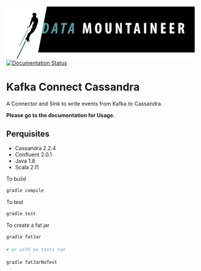 ![](../images/DM-logo.jpg)
[![Documentation Status](https://readthedocs.org/projects/streamreactor/badge/?version=latest)](http://docs.datamountaineer.com/en/latest/cassandra.html/?badge=latest)

# Kafka Connect Cassandra

A Connector and Sink to write events from Kafka to Cassandra. 

**Please go to the documentation for Usage.**

## Perquisites
* Cassandra 2.2.4
* Confluent 2.0.1
* Java 1.8 
* Scala 2.11

To build

```bash
gradle compile
```

To test

```bash
gradle test
```

To create a fat jar

```bash
gradle fatJar

# or with no tests run

gradle fatJarNoTest
```



